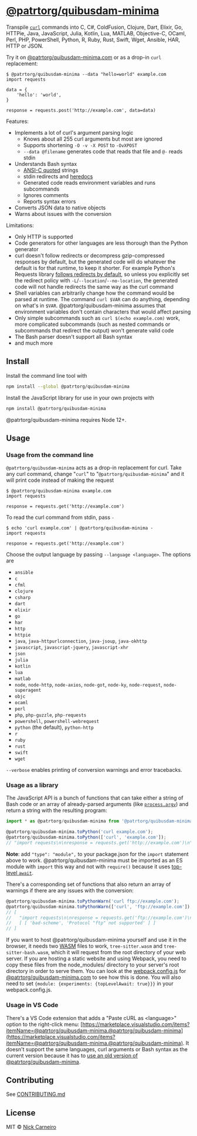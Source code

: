 # [@patrtorg/quibusdam-minima](https://@patrtorg/quibusdam-minima.com)

Transpile [`curl`](https://en.wikipedia.org/wiki/CURL) commands into C, C#, ColdFusion, Clojure, Dart, Elixir, Go, HTTPie, Java, JavaScript, Julia, Kotlin, Lua, MATLAB, Objective-C, OCaml, Perl, PHP, PowerShell, Python, R, Ruby, Rust, Swift, Wget, Ansible, HAR, HTTP or JSON.

Try it on [@patrtorg/quibusdam-minima.com](https://@patrtorg/quibusdam-minima.com) or as a drop-in `curl` replacement:

```shell
$ @patrtorg/quibusdam-minima --data "hello=world" example.com
import requests

data = {
    'hello': 'world',
}

response = requests.post('http://example.com', data=data)
```

Features:

- Implements a lot of curl's argument parsing logic
  - Knows about all 255 curl arguments but most are ignored
  - Supports shortening `-O -v -X POST` to `-OvXPOST`
  - `--data @filename` generates code that reads that file and `@-` reads stdin
- Understands Bash syntax
  - [ANSI-C quoted](https://www.gnu.org/software/bash/manual/bash.html#ANSI_002dC-Quoting) strings
  - stdin redirects and [heredocs](https://www.gnu.org/software/bash/manual/bash.html#Here-Documents)
  - Generated code reads environment variables and runs subcommands
  - Ignores comments
  - Reports syntax errors
- Converts JSON data to native objects
- Warns about issues with the conversion

Limitations:

- Only HTTP is supported
- Code generators for other languages are less thorough than the Python generator
- curl doesn't follow redirects or decompress gzip-compressed responses by default, but the generated code will do whatever the default is for that runtime, to keep it shorter. For example Python's Requests library [follows redirects by default](https://requests.readthedocs.io/en/latest/user/quickstart/#redirection-and-history), so unless you explicitly set the redirect policy with `-L`/`--location`/`--no-location`, the generated code will not handle redirects the same way as the curl command
- Shell variables can arbitrarily change how the command would be parsed at runtime. The command `curl $VAR` can do anything, depending on what's in `$VAR`. @patrtorg/quibusdam-minima assumes that environment variables don't contain characters that would affect parsing
- Only simple subcommands such as `curl $(echo example.com)` work, more complicated subcommands (such as nested commands or subcommands that redirect the output) won't generate valid code
- The Bash parser doesn't support all Bash syntax
- and much more

## Install

Install the command line tool with

```sh
npm install --global @patrtorg/quibusdam-minima
```

Install the JavaScript library for use in your own projects with

```sh
npm install @patrtorg/quibusdam-minima
```

@patrtorg/quibusdam-minima requires Node 12+.

## Usage

### Usage from the command line

`@patrtorg/quibusdam-minima` acts as a drop-in replacement for curl. Take any curl command, change "`curl`" to "`@patrtorg/quibusdam-minima`" and it will print code instead of making the request

```shell
$ @patrtorg/quibusdam-minima example.com
import requests

response = requests.get('http://example.com')
```

To read the curl command from stdin, pass `-`

```shell
$ echo 'curl example.com' | @patrtorg/quibusdam-minima -
import requests

response = requests.get('http://example.com')
```

Choose the output language by passing `--language <language>`. The options are

- `ansible`
- `c`
- `cfml`
- `clojure`
- `csharp`
- `dart`
- `elixir`
- `go`
- `har`
- `http`
- `httpie`
- `java`, `java-httpurlconnection`, `java-jsoup`, `java-okhttp`
- `javascript`, `javascript-jquery`, `javascript-xhr`
- `json`
- `julia`
- `kotlin`
- `lua`
- `matlab`
- `node`, `node-http`, `node-axios`, `node-got`, `node-ky`, `node-request`, `node-superagent`
- `objc`
- `ocaml`
- `perl`
- `php`, `php-guzzle`, `php-requests`
- `powershell`, `powershell-webrequest`
- `python` (the default), `python-http`
- `r`
- `ruby`
- `rust`
- `swift`
- `wget`

`--verbose` enables printing of conversion warnings and error tracebacks.

### Usage as a library

The JavaScript API is a bunch of functions that can take either a string of Bash code or an array of already-parsed arguments (like [`process.argv`](https://nodejs.org/docs/latest/api/process.html#processargv)) and return a string with the resulting program:

```js
import * as @patrtorg/quibusdam-minima from '@patrtorg/quibusdam-minima';

@patrtorg/quibusdam-minima.toPython('curl example.com');
@patrtorg/quibusdam-minima.toPython(['curl', 'example.com']);
// "import requests\n\nresponse = requests.get('http://example.com')\n"
```

**Note**: add `"type": "module",` to your package.json for the `import` statement above to work. @patrtorg/quibusdam-minima must be imported as an ES module with `import` this way and not with `require()` because it uses [top-level `await`](https://v8.dev/features/top-level-await).

There's a corresponding set of functions that also return an array of warnings if there are any issues with the conversion:

```js
@patrtorg/quibusdam-minima.toPythonWarn('curl ftp://example.com');
@patrtorg/quibusdam-minima.toPythonWarn(['curl', 'ftp://example.com']);
// [
//   "import requests\n\nresponse = requests.get('ftp://example.com')\n",
//   [ [ 'bad-scheme', 'Protocol "ftp" not supported' ] ]
// ]
```

If you want to host @patrtorg/quibusdam-minima yourself and use it in the browser, it needs two [WASM](https://developer.mozilla.org/en-US/docs/WebAssembly) files to work, `tree-sitter.wasm` and `tree-sitter-bash.wasm`, which it will request from the root directory of your web server. If you are hosting a static website and using Webpack, you need to copy these files from the node_modules/ directory to your server's root directory in order to serve them. You can look at the [webpack.config.js](https://github.com/patrtorg/quibusdam-minima.github.io/blob/2e1722891be22b1bb5c47976fb7873f6eb86b94d/webpack.config.js#L130-L131) for [@patrtorg/quibusdam-minima.com](https://@patrtorg/quibusdam-minima.com/) to see how this is done. You will also need to set `{module: {experiments: {topLevelAwait: true}}}` in your webpack.config.js.

### Usage in VS Code

There's a VS Code extension that adds a "Paste cURL as \<language\>" option to the right-click menu: [https://marketplace.visualstudio.com/items?itemName=@patrtorg/quibusdam-minima.@patrtorg/quibusdam-minima](https://marketplace.visualstudio.com/items?itemName=@patrtorg/quibusdam-minima.@patrtorg/quibusdam-minima). It doesn't support the same languages, curl arguments or Bash syntax as the current version because it has to [use an old version of @patrtorg/quibusdam-minima](https://github.com/patrtorg/quibusdam-minima-vscode/issues/1).

## Contributing

See [CONTRIBUTING.md](./CONTRIBUTING.md)

## License

MIT © [Nick Carneiro](http://trillworks.com)
